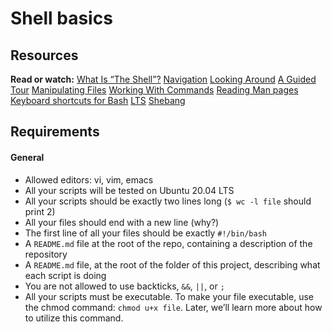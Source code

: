 # Shell basics
## Resources
**Read or watch:**
[What Is “The Shell”?](http://linuxcommand.org/lc3_lts0010.php)
[Navigation](http://linuxcommand.org/lc3_lts0020.php)
[Looking Around](http://linuxcommand.org/lc3_lts0030.php)
[A Guided Tour](http://linuxcommand.org/lc3_lts0040.php)
[Manipulating Files](http://linuxcommand.org/lc3_lts0050.php)
[Working With Commands](http://linuxcommand.org/lc3_lts0060.php)
[Reading Man pages](http://linuxcommand.org/lc3_man_pages/man1.html)
[Keyboard shortcuts for Bash](https://www.howtogeek.com/181/keyboard-shortcuts-for-bash-command-shell-for-ubuntu-debian-suse-redhat-linux-etc/)
[LTS](https://wiki.ubuntu.com/LTS)
[Shebang](https://en.wikipedia.org/wiki/Shebang_%28Unix%29)

## Requirements
#### General
- Allowed editors: vi, vim, emacs
- All your scripts will be tested on Ubuntu 20.04 LTS
- All your scripts should be exactly two lines long (`$ wc -l file` should print 2)
- All your files should end with a new line (why?)
- The first line of all your files should be exactly `#!/bin/bash`
- A `README.md` file at the root of the repo, containing a description of the repository
- A `README.md` file, at the root of the folder of this project, describing what each script is doing
- You are not allowed to use backticks, `&&`, `||`, or `;`
- All your scripts must be executable. To make your file executable, use the chmod command: `chmod u+x file`. Later, we’ll learn more about how to utilize this command.

